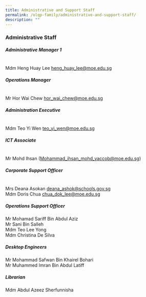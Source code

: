 ```yaml
---
title: Administrative and Support Staff
permalink: /olqp-family/administrative-and-support-staff/
description: ""
---
```

### Administrative Staff

##### Administrative Manager 1
<br> Mdm Heng Huay Lee [heng_huay_lee@moe.edu.sg](mailto:heng_huay_lee@moe.edu.sg)

##### Operations Manager
<br> Mr Hor Wai Chew [hor_wai_chew@moe.edu.sg](mailto:hor_wai_chew@moe.edu.sg)

##### Administration Executive
<br> Mdm Teo Yi Wen [teo_yi_wen@moe.edu.sg](mailto:teo_yi_wen@moe.edu.sg)

  

##### ICT Associate
<br>Mr Mohd Ihsan ([Mohammad_ihsan_mohd_yaccob@moe.edu.sg](mailto:Mohammad_ihsan_mohd_yaccob@moe.edu.sg))

##### Corporate Support Officer
<br> Mrs Deana Asokan [deana_ashok@schools.gov.sg](mailto:deana_ashok@schools.gov.sg) <Br>
Mdm Doris Chua [chua_dok_lee@moe.edu.sg](mailto:chua_dok_lee@moe.edu.sg)

  

##### Operations Support Officer

Mr Mohamad Sariff Bin Abdul Aziz<br> 
Mr Sani Bin Salleh<br> 
Mdm Teo Lee Yong<br> 
Mdm Christina De Silva

  

##### Desktop Engineers

Mr Mohammad Safwan Bin Khairel Bohari<br> 
Mr Muhammed Imran Bin Abdul Latiff

  

##### Librarian

Mdm Abdul Azeez Sherfunnisha